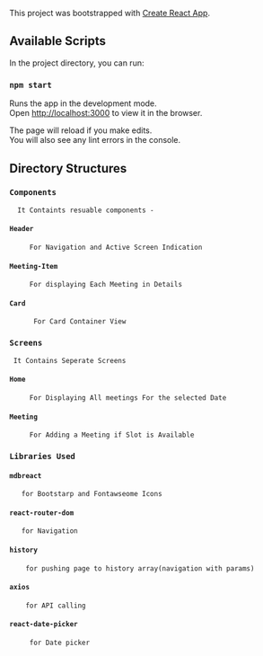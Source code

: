 This project was bootstrapped with [Create React App](https://github.com/facebook/create-react-app).

## Available Scripts

In the project directory, you can run:

### `npm start`

Runs the app in the development mode.<br />
Open [http://localhost:3000](http://localhost:3000) to view it in the browser.

The page will reload if you make edits.<br />
You will also see any lint errors in the console.

## Directory Structures
 
### `Components`  
      It Containts resuable components -
####    `Header` 
         For Navigation and Active Screen Indication
####    `Meeting-Item`
         For displaying Each Meeting in Details
####     `Card` 
          For Card Container View
      
### `Screens`  
     It Contains Seperate Screens
####    `Home`
         For Displaying All meetings For the selected Date
####     `Meeting`
         For Adding a Meeting if Slot is Available
         
         
         
### `Libraries Used`

####  `mdbreact`
       for Bootstarp and Fontawseome Icons
####   `react-router-dom`
       for Navigation
####    `history`
        for pushing page to history array(navigation with params)
####   `axios`
        for API calling
####   `react-date-picker`
         for Date picker
       

       


